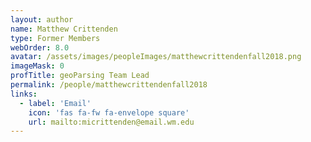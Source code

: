 ```yaml
---
layout: author
name: Matthew Crittenden
type: Former Members
webOrder: 8.0
avatar: /assets/images/peopleImages/matthewcrittendenfall2018.png
imageMask: 0
profTitle: geoParsing Team Lead
permalink: /people/matthewcrittendenfall2018
links:
  - label: 'Email'
    icon: 'fas fa-fw fa-envelope square'
    url: mailto:micrittenden@email.wm.edu
---
```

